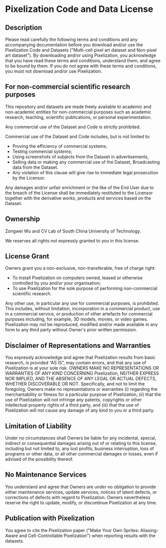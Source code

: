 # Pixelization Code and Data License

## Description
Please read carefully the following terms and conditions and any accompanying documentation before you download and/or use the Pixelization Code and Datasets ("Multi-cell pixel art dataset and Non-pixel art dataset"). By downloading and/or using Pixelization, you acknowledge that you have read these terms and conditions, understand them, and agree to be bound by them. If you do not agree with these terms and conditions, you must not download and/or use Pixelization.

## For non-commercial scientific research purposes
This repository and datasets are made freely available to academic and non-academic entities for non-commercial purposes such as academic research, teaching, scientific publications, or personal experimentation.

Any commercial use of the Dataset and Code is strictly prohibited.

Commercial use of the Dataset and Code includes, but is not limited to:

* Proving the efficiency of commercial systems;
* Testing commercial systems;
* Using screenshots of subjects from the Dataset in advertisements,
* Selling data or making any commercial use of the Dataset,
Broadcasting data from the Dataset.
* Any violation of this clause will give rise to immediate legal prosecution by the Licensor.

Any damages and/or unfair enrichment or the like of the End User due to the breach of the License shall be immediately restituted to the Licensor together with the derivative works, products and services based on the Dataset.


## Ownership
Zongwei Wu and CV Lab of South China University of Technology.

We reserves all rights not expressly granted to you in this license.

## License Grant
Owners grant you a non-exclusive, non-transferable, free of charge right:
* To install Pixelization on computers owned, leased or otherwise controlled by you and/or your organisation;
* To use Pixelization for the sole purpose of performing non-commercial scientific research.

Any other use, in particular any use for commercial purposes, is prohibited. This includes, without limitation, incorporation in a commercial product, use in a commercial service, or production of other artefacts for commercial purposes including, for example, 3D models, movies, or video games. Pixelization may not be reproduced, modified and/or made available in any form to any third party without Owner's prior written permission.


## Disclaimer of Representations and Warranties
You expressly acknowledge and agree that Pixelization results from basic research, is provided “AS IS”, may contain errors, and that any use of Pixelization is at your sole risk. OWNERS MAKE NO REPRESENTATIONS OR WARRANTIES OF ANY KIND CONCERNING Pixelization, NEITHER EXPRESS NOR IMPLIED, AND THE ABSENCE OF ANY LEGAL OR ACTUAL DEFECTS, WHETHER DISCOVERABLE OR NOT. Specifically, and not to limit the foregoing, Owners make no representations or warranties (i) regarding the merchantability or fitness for a particular purpose of Pixelization, (ii) that the use of Pixelization will not infringe any patents, copyrights or other intellectual property rights of a third party, and (iii) that the use of Pixelization will not cause any damage of any kind to you or a third party.

## Limitation of Liability
Under no circumstances shall Owners be liable for any incidental, special, indirect or consequential damages arising out of or relating to this license, including but not limited to, any lost profits, business interruption, loss of programs or other data, or all other commercial damages or losses, even if advised of the possibility thereof.

## No Maintenance Services
You understand and agree that Owners are under no obligation to provide either maintenance services, update services, notices of latent defects, or corrections of defects with regard to Pixelization. Owners nevertheless reserve the right to update, modify, or discontinue Pixelization at any time.

## Publication with Pixelization
You agree to cite the Pixelization paper ("Make Your Own Sprites: Aliasing-Aware and Cell-Controllable Pixelization") when reporting results with the datasets. 